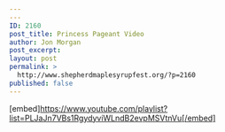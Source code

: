 ```yaml
---
---
ID: 2160
post_title: Princess Pageant Video
author: Jon Morgan
post_excerpt:
layout: post
permalink: >
  http://www.shepherdmaplesyrupfest.org/?p=2160
published: false
---
```

[embed]https://www.youtube.com/playlist?list=PLJaJn7VBs1RgydyviWLndB2evpMSVtnVu[/embed]